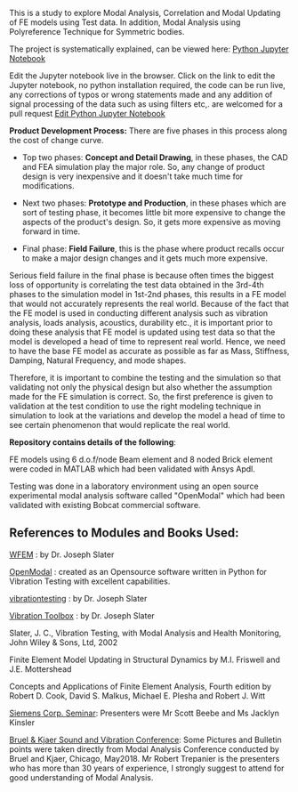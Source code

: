 
This is a study to explore Modal Analysis, Correlation and Modal Updating of FE models using Test data. In addition, Modal Analysis using Polyreference Technique for Symmetric bodies.

The project is systematically explained, can be viewed here: [Python Jupyter Notebook](https://github.com/sainag2473/MAC_and_Modalupdating/blob/master/MAC_JupyterNotebook/MACandModelCorrection.ipynb)


Edit the Jupyter notebook live in the browser. Click on the link to edit the Jupyter notebook, no python installation required, the code can be run live, any corrections of typos or wrong statements made and any addition of signal processing of the data such as using filters etc,. are welcomed for a pull request  [Edit Python Jupyter Notebook](https://hub.mybinder.org/user/sainag2473-moda-d_modalupdating-ejnxxbty/notebooks/MAC_JupyterNotebook/MACandModelCorrection.ipynb)




**Product Development Process:** There are five phases in this process along the cost of change curve.

- Top two phases: **Concept and Detail Drawing**, in these phases, the CAD and FEA simulation play the major role. So, any change of product design is very inexpensive and it doesn't take much time for modifications.


- Next two phases: **Prototype and Production**, in these phases which are sort of testing phase, it becomes little bit more expensive to change the aspects of the product's design. So, it gets more expensive as moving forward in time.


- Final phase: **Field Failure**, this is the phase where product recalls occur to make a major design changes and it gets much more expensive.


Serious field failure in the final phase is because often times the biggest loss of opportunity is correlating the test data obtained in the 3rd-4th phases to the simulation model in 1st-2nd phases, this results in a FE model that would not accurately represents the real world. Because of the fact that the FE model is used in conducting different analysis such as vibration analysis, loads analysis, acoustics, durability etc., it is important prior to doing these analysis that FE model is updated using test data so that the model is developed a head of time to represent real world. Hence, we need to have the base FE model as accurate as possible as far as Mass, Stiffness, Damping, Natural Frequency, and mode shapes. 


Therefore, it is important to combine the testing and the simulation so that validating not only the physical design but also whether the assumption made for the FE simulation is correct. So, the first preference is given to validation at the test condition to use the right modeling technique in simulation to look at the variations and develop the model a head of time to see certain phenomenon that would replicate the real world.


**Repository contains details of the following**:


FE models using 6 d.o.f/node Beam element and 8 noded Brick element were coded in MATLAB which had been validated with Ansys Apdl. 

Testing was done in a laboratory environment using an open source experimental modal analysis software called "OpenModal" which had been validated with existing Bobcat commercial software.



## References to Modules and Books Used:

[WFEM](https://github.com/josephcslater/WFEM) : by Dr. Joseph Slater

[OpenModal](https://github.com/openmodal/OpenModal) : created as an Opensource software written in 
Python for Vibration Testing with excellent capabilities. 

[vibrationtesting](https://github.com/Vibration-Testing/vibrationtesting) : by Dr. Joseph Slater

[Vibration Toolbox]( https://github.com/vibrationtoolbox/vibration_toolbox.git) : by Dr. Joseph Slater

Slater, J. C., Vibration Testing, with Modal Analysis and Health Monitoring, John Wiley & Sons, Ltd, 2002
  
Finite Element Model Updating in Structural Dynamics by M.I. Friswell and J.E. Mottershead

Concepts and Applications of Finite Element Analysis, Fourth edition by Robert D. Cook, David S. Malkus, Michael E. Plesha and Robert J. Witt

[Siemens Corp. Seminar](https://community.plm.automation.siemens.com/t5/Event-Collateral/Modal-Analysis-and-FEA-Test-Correlation/ta-p/435288): Presenters were Mr Scott Beebe and Ms Jacklyn Kinsler

[Bruel & Kjaer Sound and Vibration Conference](https://bksv.com/en/Training/training-courses/UnitedStates/UnitedStates/Live-Courses/Modal-Analysis/05-15-2018): Some Pictures and Bulletin points were taken directly from Modal Analysis Conference conducted by Bruel and Kjaer, Chicago, May2018.
Mr Robert Trepanier is the presenters who has more than 30 years of experience, I strongly suggest to attend for good understanding of Modal Analysis.
